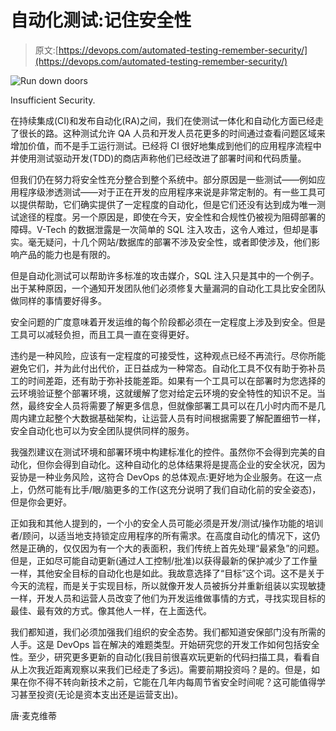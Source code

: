 # 自动化测试:记住安全性

> 原文:[https://devops.com/automated-testing-remember-security/](https://devops.com/automated-testing-remember-security/)

![Run down doors](../Images/2d28a6d0608927a3d064ba55dc44770b.png)

Insufficient Security.

在持续集成(CI)和发布自动化(RA)之间，我们在使测试一体化和自动化方面已经走了很长的路。这种测试允许 QA 人员和开发人员花更多的时间通过查看问题区域来增加价值，而不是手工运行测试。已经将 CI 很好地集成到他们的应用程序流程中并使用测试驱动开发(TDD)的商店声称他们已经改进了部署时间和代码质量。

但我们仍在努力将安全性充分整合到整个系统中。部分原因是一些测试——例如应用程序级渗透测试——对于正在开发的应用程序来说是非常定制的。有一些工具可以提供帮助，它们确实提供了一定程度的自动化，但是它们还没有达到成为唯一测试途径的程度。另一个原因是，即使在今天，安全性和合规性仍被视为阻碍部署的障碍。V-Tech 的数据泄露是一次简单的 SQL 注入攻击，这令人难过，但却是事实。毫无疑问，十几个网站/数据库的部署不涉及安全性，或者即使涉及，他们影响产品的能力也是有限的。

但是自动化测试可以帮助许多标准的攻击媒介，SQL 注入只是其中的一个例子。出于某种原因，一个通知开发团队他们必须修复大量漏洞的自动化工具比安全团队做同样的事情要好得多。

安全问题的广度意味着开发运维的每个阶段都必须在一定程度上涉及到安全。但是工具可以减轻负担，而且工具一直在变得更好。

违约是一种风险，应该有一定程度的可接受性，这种观点已经不再流行。尽你所能避免它们，并为此付出代价，正日益成为一种常态。自动化工具不仅有助于弥补员工的时间差距，还有助于弥补技能差距。如果有一个工具可以在部署时为您选择的云环境验证整个部署环境，这就缓解了您对给定云环境的安全特性的知识不足。当然，最终安全人员将需要了解更多信息，但就像部署工具可以在几小时内而不是几周内建立起整个大数据基础架构，让运营人员有时间根据需要了解配置细节一样，安全自动化也可以为安全团队提供同样的服务。

我强烈建议在测试环境和部署环境中构建标准化的控件。虽然你不会得到完美的自动化，但你会得到自动化。这种自动化的总体结果将是提高企业的安全状况，因为妥协是一种业务风险，这符合 DevOps 的总体观点:更好地为企业服务。在这一点上，仍然可能有比手/眼/脑更多的工作(这充分说明了我们自动化前的安全姿态)，但是你会更好。

正如我和其他人提到的，一个小的安全人员可能必须是开发/测试/操作功能的培训者/顾问，以适当地支持锁定应用程序的所有需求。在高度自动化的情况下，这仍然是正确的，仅仅因为有一个大的表面积，我们传统上首先处理“最紧急”的问题。但是，正如尽可能自动更新(通过人工控制/批准)以获得最新的保护减少了工作量一样，其他安全目标的自动化也是如此。我故意选择了“目标”这个词。这不是关于今天的流程，而是关于实现目标，所以就像开发人员被拆分并重新组装以实现敏捷一样，开发人员和运营人员改变了他们为开发运维做事情的方式，寻找实现目标的最佳、最有效的方式。像其他人一样，在上面迭代。

我们都知道，我们必须加强我们组织的安全态势。我们都知道安保部门没有所需的人手。这是 DevOps 旨在解决的难题类型。开始研究您的开发工作如何包括安全性。至少，研究更多更新的自动化(我目前很喜欢玩更新的代码扫描工具，看看自从上次我近距离观察以来我们已经走了多远)。需要前期投资吗？是的。但是，如果在你不得不转向新技术之前，它能在几年内每周节省安全时间呢？这可能值得学习甚至投资(无论是资本支出还是运营支出)。

唐·麦克维蒂